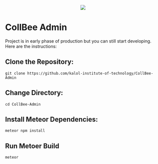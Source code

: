 <p  align="center">

<img  src="https://user-images.githubusercontent.com/41849970/70329494-8de96900-1861-11ea-8a9c-0ff0807201c9.png">

</p>

# CollBee Admin

Project is in early phase of production but you can still start developing. Here are the instructions:

## Clone the Repository:

  `git clone https://github.com/kalol-institute-of-technology/CollBee-Admin`
  
## Change Directory:

  `cd CollBee-Admin`
  
## Install Meteor Dependencies:

  `meteor npm install`
  
## Run Metoer Build

  `meteor`
